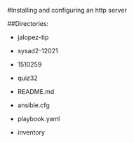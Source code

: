 #Installing and configuring an http server

##Directories:
- jalopez-tip
- sysad2-12021
- 1510259
- quiz32

- README.md
- ansible.cfg
- playbook.yaml
- inventory
